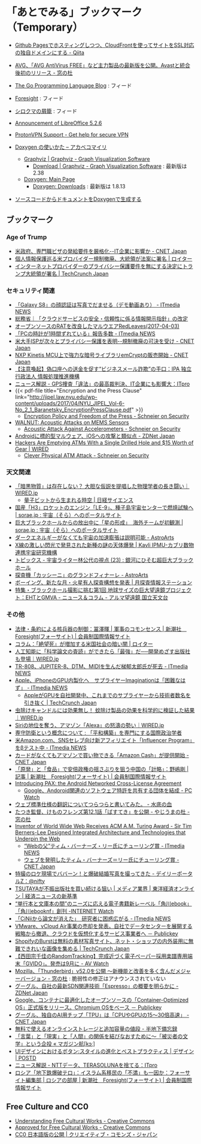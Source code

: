 # 「あとでみる」ブックマーク（Temporary）

- [Github Pagesでホスティングしつつ、CloudFrontを使ってサイトをSSL対応の独自ドメインにする - Qiita](http://qiita.com/kechol/items/9609e1ab4a673e05b613)
- [AVG、「AVG AntiVirus FREE」など主力製品の最新版を公開。Avastと統合後初のリリース - 窓の杜](http://forest.watch.impress.co.jp/docs/news/1039393.html)
- [The Go Programming Language Blog](https://blog.golang.org/feed.atom) : フィード
- [Foresight](http://www.fsight.jp/list/feed/rss) : フィード
- [シロクマの屑籠](http://p-shirokuma.hatenadiary.com/feed) : フィード
- [Announcement of LibreOffice 5.2.6](https://blog.documentfoundation.org/blog/2017/03/09/libreoffice-5-2-6/)
- [ProtonVPN Support - Get help for secure VPN](https://protonvpn.com/support/)

- [Doxygen の使いかた – アカベコマイリ](http://akabeko.me/blog/2012/01/doxygen/)
    - [Graphviz | Graphviz - Graph Visualization Software](http://www.graphviz.org/)
        - [Download | Graphviz - Graph Visualization Software](http://www.graphviz.org/Download.php) : 最新版は 2.38
    - [Doxygen: Main Page](http://www.stack.nl/~dimitri/doxygen/)
        - [Doxygen: Downloads](http://www.stack.nl/~dimitri/doxygen/download.html) : 最新版は 1.8.13
- [ソースコードからドキュメントをDoxygenで生成する](http://alctail.sakura.ne.jp/tip/cplus_kannrenn/cplusplus/doc.shtml)


## ブックマーク

### Age of Trump

- [米政府、専門職ビザの発給要件を厳格化--IT企業に影響か - CNET Japan](https://japan.cnet.com/article/35099211/)
- [個人情報保護巡る米プロバイダー規制撤廃、大統領が法案に署名 | ロイター](http://jp.reuters.com/article/usa-internet-trump-idJPKBN176015)
- [インターネットプロバイダーのプライバシー保護要件を無にする決定にトランプ大統領が署名 | TechCrunch Japan](http://jp.techcrunch.com/2017/04/04/20170403trump-signs-resolution-removing-privacy-requirements-for-internet-providers/)

### セキュリティ関連

- [「Galaxy S8」の顔認証は写真でだませる（デモ動画あり） - ITmedia NEWS](http://www.itmedia.co.jp/news/articles/1704/03/news051.html)
- [総務省｜「クラウドサービスの安全・信頼性に係る情報開示指針」の改定](http://www.soumu.go.jp/menu_news/s-news/01ryutsu02_02000167.html)
- [オープンソースのRATを改良したマルウエアRedLeaves(2017-04-03)](https://www.jpcert.or.jp/magazine/acreport-redleaves.html)
- [「PCの時計が1時間ずれている」報告多数 - ITmedia NEWS](http://www.itmedia.co.jp/news/articles/1704/03/news076.html)
- [米大手ISPが次々とプライバシー保護を表明--規制撤廃の可決を受け - CNET Japan](https://japan.cnet.com/article/35099142/)
- [NXP Kinetis MCU上で強力な暗号ライブラリemCryptの販売開始 - CNET Japan](https://japan.cnet.com/release/30186098/)
- [【注意喚起】偽口座への送金を促す“ビジネスメール詐欺”の手口：IPA 独立行政法人 情報処理推進機構](http://www.ipa.go.jp/security/announce/20170403-bec.html)
- [ニュース解説 - GPS捜査「違法」の最高裁判決、IT企業にも影響大：ITpro](http://itpro.nikkeibp.co.jp/atcl/column/14/346926/033000910/)
- {{< pdf-file title="Encryption and the Press Clause" link="http://jipel.law.nyu.edu/wp-content/uploads/2017/04/NYU_JIPEL_Vol-6-No_2_1_Baranetsky_EncryptionPressClause.pdf" >}}
    - [Encryption Policy and Freedom of the Press - Schneier on Security](https://www.schneier.com/blog/archives/2017/04/encryption_poli.html)
- [WALNUT: Acoustic Attacks on MEMS Sensors](https://spqr.eecs.umich.edu/walnut/)
    - [Acoustic Attack Against Accelerometers - Schneier on Security](https://www.schneier.com/blog/archives/2017/04/acoustic_attack.html)
- [Androidに標的型マルウェア、iOSへの攻撃と類似点 - ZDNet Japan](https://japan.zdnet.com/article/35099258/)
- [Hackers Are Emptying ATMs With a Single Drilled Hole and $15 Worth of Gear | WIRED](https://www.wired.com/2017/04/hackers-emptying-atms-drill-15-worth-gear/)
    - [Clever Physical ATM Attack - Schneier on Security](https://www.schneier.com/blog/archives/2017/04/clever_physical.html)

### 天文関連

- [「暗黒物質」は存在しない？ 大胆な仮説を提唱した物理学者の長き闘い｜WIRED.jp](http://wired.jp/2017/04/02/case-dark-matter/)
    - [量子ビットから生まれる時空 | 日経サイエンス](http://www.nikkei-science.com/201704_040.html)
- [国産「H3」ロケットのエンジン「LE-9」、種子島宇宙センターで燃焼試験へ | sorae.jp : 宇宙（そら）へのポータルサイト](http://sorae.jp/10/2017_04_03_h3.html)
- [巨大ブラックホールからの放出中に「星の形成」　海外チームが初観測 | sorae.jp : 宇宙（そら）へのポータルサイト](http://sorae.jp/030201/2017_04_04_black.html)
- [ダークエネルギーがなくても宇宙の加速膨張は説明可能 - AstroArts](http://www.astroarts.co.jp/article/hl/a/9044_darkenergy)
- [X線の激しい閃光で発見された新種の謎の天体爆発 | Kavli IPMU-カブリ数物連携宇宙研究機構](http://www.ipmu.jp/ja/20170331-Chandra-CDF-S)
- [トピックス - 宇宙ライター林公代の視点 (23) : 銀河にひそむ超巨大ブラックホール](http://subarutelescope.org/Topics/2017/04/03/j_index.html)
- [探査機「カッシーニ」のグランドフィナーレ - AstroArts](http://www.astroarts.co.jp/article/hl/a/9047_cassini)
- [ボーイング、新たな月・火星有人探査構想を発表 | 月探査情報ステーション](http://moonstation.jp/blog/lunarexp/boeing-annouces-new-deep-space-transit-and-transport-system-for-future-moon-and-mars-missions)
- [特集・ブラックホール撮影に挑む第1回 地球サイズの巨大望遠鏡プロジェクト：EHTとGMVA - ニュース＆コラム - アルマ望遠鏡 国立天文台](http://alma.mtk.nao.ac.jp/j/news/alma/2017/04051_ehtgmva.html)

### その他

- [法律・条約による核兵器の制御：冨澤暉 | 軍事のコモンセンス | 新潮社　Foresight(フォーサイト) | 会員制国際情報サイト](http://www.fsight.jp/articles/-/42159)
- [コラム：「絶望死」が増加する米国社会の暗い闇 | ロイター](http://jp.reuters.com/article/usa-death-failure-column-idJPKBN17218X)
- [人工知能に「科学論文の査読」ができたら「最強」だ──開発めざす出版社も登場｜WIRED.jp](http://wired.jp/2017/04/03/ai-can-solve-peer-review/)
- [TR-808、JUPITER-8、DTM、MIDIを生んだ梯郁太郎氏が死去 - ITmedia NEWS](http://www.itmedia.co.jp/news/articles/1704/02/news026.html)
- [Apple、iPhoneのGPU内製化へ　サプライヤーImaginationは「困難なはず」 - ITmedia NEWS](http://www.itmedia.co.jp/news/articles/1704/04/news056.html)
    - [AppleがGPUを自社開発中、これまでのサプライヤーから技術者数名を引き抜く | TechCrunch Japan](http://jp.techcrunch.com/2017/04/04/20170403apple-gpu-tech/)
- [虫除けキャンドルには効果無し！ 蚊除け製品の効果を科学的に検証した結果｜WIRED.jp](http://wired.jp/2017/04/02/in-high-tech-mimic-of-your-patio-scientists-find-the-best-mosquito-deterrent/)
- [Siriの地位を奪う、アマゾン「Alexa」の怒濤の勢い｜WIRED.jp](http://wired.jp/2017/04/03/best-iphone-assistant/)
- [専守防衛という概念について : 「平和構築」を専門にする国際政治学者](http://shinodahideaki.blog.jp/archives/15735486.html)
- [米Amazon.com、SNSセレブ向け新アフィリエイト「Influencer Program」をβテスト中 - ITmedia NEWS](http://www.itmedia.co.jp/news/articles/1704/03/news061.html)
- [カードがなくてもアマゾンで買い物できる「Amazon Cash」が提供開始 - CNET Japan](https://japan.cnet.com/article/35099192/)
- [「原発」と「食品」で安倍政権の揺さぶりを狙う中国の「計略」：野嶋剛 | 記事 | 新潮社　Foresight(フォーサイト) | 会員制国際情報サイト](http://www.fsight.jp/articles/-/42165)
- [Introducing PAX: the Android Networked Cross-License Agreement](https://blog.google/topics/public-policy/introducing-pax-android-networked-cross-license-agreement/)
    - [Google、Andoroid関連のソフトウェア特許を共有する団体を結成 - PC Watch](http://pc.watch.impress.co.jp/docs/news/1053025.html)
- [ウェブ標準仕様の翻訳についてつらつらと書いてみた。 - 水底の血](http://momdo.hatenablog.jp/entry/20170404/1491302373)
- [たつき監督、けものフレンズ第12.1話「ばすてき」を公開 - やじうまの杜 - 窓の杜](http://forest.watch.impress.co.jp/docs/serial/yajiuma/1053179.html)
- [Inventor of World Wide Web Receives ACM A.M. Turing Award - Sir Tim Berners-Lee Designed Integrated Architecture and Technologies that Underpin the Web](http://awards.acm.org/about/2016-turing)
    - [“Webの父”ティム・バーナーズ・リー氏にチューリング賞 - ITmedia NEWS](http://www.itmedia.co.jp/news/articles/1704/05/news065.html)
    - [ウェブを発明したティム・バーナーズ＝リー氏にチューリング賞 - CNET Japan](https://japan.cnet.com/article/35099270/)
- [特撮のロケ現場でババーン！と爆破結婚写真を撮ってきた - デイリーポータルZ：@nifty](http://portal.nifty.com/kiji/170403199224_1.htm)
- [TSUTAYAが不振出版社を買い続ける狙い | メディア業界 | 東洋経済オンライン | 経済ニュースの新基準](http://toyokeizai.net/articles/-/166250)
- [“単行本と文庫本の間”のニーズに応える電子書籍新レーベル「角川ebook」「角川ebooknf」創刊 -INTERNET Watch](http://internet.watch.impress.co.jp/docs/news/1053234.html)
- [「CiNiiから論文が消えた」　研究者に困惑広がる - ITmedia NEWS](http://www.itmedia.co.jp/news/articles/1704/05/news086.html)
- [VMware、vCloud Air事業の売却を発表。自社でデータセンターを展開する戦略から撤退、クラウドを仮想化するサービス事業者へ － Publickey](http://www.publickey1.jp/blog/17/vmwarevcloud_air.html)
- [ShopifyのBurstは無料の素材写真サイト、ネット・ショップの内外装用に無難できれいな画像を集める | TechCrunch Japan](http://jp.techcrunch.com/2017/04/04/20170403shopifys-burst-is-a-new-free-stock-photography-resource/)
- [【西田宗千佳のRandomTracking】完成近づく電子ペーパー採用楽譜専用端末「GVIDO」。発売は9月に - AV Watch](http://av.watch.impress.co.jp/docs/series/rt/1053005.html)
- [Mozilla、「Thunderbird」v52.0を公開 ～新機能と改善を多く含んだメジャーバージョン - 窓の杜](http://forest.watch.impress.co.jp/docs/news/1053260.html) : 脆弱性の修正はアナウンスされていない
- [グーグル、自社の最新SDN関連技術「Espresso」の概要を明らかに - ZDNet Japan](https://japan.zdnet.com/article/35099280/)
- [Google、コンテナに最適化したオープンソースの「Container-Optimized OS」正式版をリリース。Chromium OSをベース － Publickey](http://www.publickey1.jp/blog/17/googlecontainer-optimized_oschromium_os.html)
- [グーグル、独自のAI用チップ「TPU」は「CPUやGPUの15～30倍高速」 - CNET Japan](https://japan.cnet.com/article/35099335/)
- [無料で使えるオンラインストレージと追加容量の値段 - 半地下備忘録](http://blog.0108note.com/entry/2017/04/06/090000)
- [「言葉」と「現実」と「人間」の関係を結びなおすために〜「被災者の文学」という企投 « マガジン航[kɔː]](http://magazine-k.jp/2017/04/06/literature-after-disaster/)
- [UIデザインにおけるボタン:スタイルの進化とベストプラクティス | デザイン | POSTD](http://postd.cc/buttons-in-ui-design-the-evolution-of-style-and-best-practices/)
- [ニュース解説 - NTTデータ、TERASOLUNAを捨てる：ITpro](http://itpro.nikkeibp.co.jp/atcl/column/14/346926/040400918/?rt=nocnt)
- [ロシア「地下鉄爆破テロ」：イスラム系移民の「不満」も一因か：フォーサイト編集部 | ロシアの部屋 | 新潮社　Foresight(フォーサイト) | 会員制国際情報サイト](http://www.fsight.jp/articles/-/42172)


## Free Culture and CC0

- [Understanding Free Cultural Works - Creative Commons](https://creativecommons.org/share-your-work/public-domain/freeworks/)
- [Approved for Free Cultural Works - Creative Commons](https://creativecommons.org/2008/02/20/approved-for-free-cultural-works/)
- [CC0 日本語版の公開 | クリエイティブ・コモンズ・ジャパン](https://creativecommons.jp/2015/05/01/cc0-jpver/)
